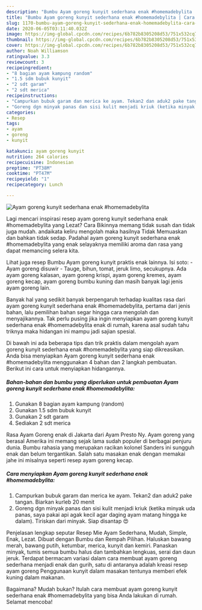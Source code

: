 ```yaml
---
description: "Bumbu Ayam goreng kunyit sederhana enak #homemadebylita | Cara Masak Ayam goreng kunyit sederhana enak #homemadebylita Yang Enak dan Simpel"
title: "Bumbu Ayam goreng kunyit sederhana enak #homemadebylita | Cara Masak Ayam goreng kunyit sederhana enak #homemadebylita Yang Enak dan Simpel"
slug: 1170-bumbu-ayam-goreng-kunyit-sederhana-enak-homemadebylita-cara-masak-ayam-goreng-kunyit-sederhana-enak-homemadebylita-yang-enak-dan-simpel
date: 2020-06-05T03:11:40.032Z
image: https://img-global.cpcdn.com/recipes/6b782b8305208d53/751x532cq70/ayam-goreng-kunyit-sederhana-enak-homemadebylita-foto-resep-utama.jpg
thumbnail: https://img-global.cpcdn.com/recipes/6b782b8305208d53/751x532cq70/ayam-goreng-kunyit-sederhana-enak-homemadebylita-foto-resep-utama.jpg
cover: https://img-global.cpcdn.com/recipes/6b782b8305208d53/751x532cq70/ayam-goreng-kunyit-sederhana-enak-homemadebylita-foto-resep-utama.jpg
author: Noah Williamson
ratingvalue: 3.3
reviewcount: 3
recipeingredient:
- "8 bagian ayam kampung random"
- "1.5 sdm bubuk kunyit"
- "2 sdt garam"
- "2 sdt merica"
recipeinstructions:
- "Campurkan bubuk garam dan merica ke ayam. Tekan2 dan aduk2 pake tangan. Biarkan kurleb 20 menit"
- "Goreng dgn minyak panas dan sisi kulit menjadi kriuk (ketika minyak uda panas, saya pakai api agak kecil agar daging ayam matang hingga ke dalam). Tiriskan dari minyak. Siap disantap 😍"
categories:
- Resep
tags:
- ayam
- goreng
- kunyit

katakunci: ayam goreng kunyit 
nutrition: 264 calories
recipecuisine: Indonesian
preptime: "PT38M"
cooktime: "PT47M"
recipeyield: "1"
recipecategory: Lunch

---
```



![Ayam goreng kunyit sederhana enak #homemadebylita](https://img-global.cpcdn.com/recipes/6b782b8305208d53/751x532cq70/ayam-goreng-kunyit-sederhana-enak-homemadebylita-foto-resep-utama.jpg)

Lagi mencari inspirasi resep ayam goreng kunyit sederhana enak #homemadebylita yang Lezat? Cara Bikinnya memang tidak susah dan tidak juga mudah. andaikata keliru mengolah maka hasilnya Tidak Memuaskan dan bahkan tidak sedap. Padahal ayam goreng kunyit sederhana enak #homemadebylita yang enak selayaknya memiliki aroma dan rasa yang dapat memancing selera kita.

Lihat juga resep Bumbu Ayam goreng kunyit praktis enak lainnya. Isi soto: - Ayam goreng disuwir - Tauge, bihun, tomat, jeruk limo, secukupnya. Ada ayam goreng kalasan, ayam goreng krispi, ayam goreng kremes, ayam goreng kecap, ayam goreng bumbu kuning dan masih banyak lagi jenis ayam goreng lain.

Banyak hal yang sedikit banyak berpengaruh terhadap kualitas rasa dari ayam goreng kunyit sederhana enak #homemadebylita, pertama dari jenis bahan, lalu pemilihan bahan segar hingga cara mengolah dan menyajikannya. Tak perlu pusing jika ingin menyiapkan ayam goreng kunyit sederhana enak #homemadebylita enak di rumah, karena asal sudah tahu triknya maka hidangan ini mampu jadi sajian spesial.


Di bawah ini ada beberapa tips dan trik praktis dalam mengolah ayam goreng kunyit sederhana enak #homemadebylita yang siap dikreasikan. Anda bisa menyiapkan Ayam goreng kunyit sederhana enak #homemadebylita menggunakan 4 bahan dan 2 langkah pembuatan. Berikut ini cara untuk menyiapkan hidangannya.

<!--inarticleads1-->

##### Bahan-bahan dan bumbu yang diperlukan untuk pembuatan Ayam goreng kunyit sederhana enak #homemadebylita:

1. Gunakan 8 bagian ayam kampung (random)
1. Gunakan 1.5 sdm bubuk kunyit
1. Gunakan 2 sdt garam
1. Sediakan 2 sdt merica


Rasa Ayam Goreng enak di Jakarta dari Ayam Presto Ny. Ayam goreng yang berasal Amerika ini memang sejak lama sudah populer di berbagai penjuru dunia. Bumbu rahasia yang merupakan racikan kolonel Sanders ini sungguh enak dan belum tergantikan. Salah satu masakan enak dengan memakai jahe ini misalnya seperti resep ayam goreng kecap. 

<!--inarticleads2-->

##### Cara menyiapkan Ayam goreng kunyit sederhana enak #homemadebylita:

1. Campurkan bubuk garam dan merica ke ayam. Tekan2 dan aduk2 pake tangan. Biarkan kurleb 20 menit
1. Goreng dgn minyak panas dan sisi kulit menjadi kriuk (ketika minyak uda panas, saya pakai api agak kecil agar daging ayam matang hingga ke dalam). Tiriskan dari minyak. Siap disantap 😍


Penjelasan lengkap seputar Resep Mie Ayam Sederhana, Mudah, Simple, Enak, Lezat. Dibuat dengan Bumbu dan Rempah Pilihan. Haluskan bawang merah, bawang putih, ketumbar, merica, kunyit dan kemiri. Panaskan minyak, tumis semua bumbu halus dan tambahkan lengkuas, serai dan daun jeruk. Terdapat bermacam variasi dalam cara membuat ayam goreng sederhana menjadi enak dan gurih, satu di antaranya adalah kreasi resep ayam goreng Penggunaan kunyit dalam masakan tentunya memberi efek kuning dalam makanan. 

Bagaimana? Mudah bukan? Itulah cara membuat ayam goreng kunyit sederhana enak #homemadebylita yang bisa Anda lakukan di rumah. Selamat mencoba!

